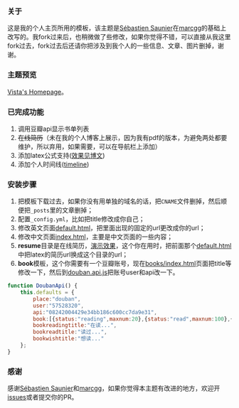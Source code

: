 ### 关于

这是我的个人主页所用的模板，该主题是[Sébastien Saunier](https://raw.github.com/ssaunier/ssaunier.github.io/)在[marcgg](http://marcgg.com/)的基础上改写的。我fork过来后，也稍微做了些修改，如果你觉得不错，可以直接从我这里fork过去，fork过去后还请你把涉及到我个人的一些信息、文章、图片删掉，谢谢。

### 主题预览

[Vista's Homepage](https://nicky918.github.io/)。

### 已完成功能

1. 调用豆瓣api显示书单列表
2. ~~在线简历~~（未在我的个人博客上展示，因为我有pdf的版本，为避免两处都要维护，所以弃用，如果需要，可以在导航栏上添加）
3. 添加latex公式支持([效果见博文](https://nicky918.github.io/blog/decision-tree.html))
4. 添加个人时间线([timeline](https://nicky918.github.io/timeline/))

### 安装步骤

1. 把模板下载过去，如果你没有用单独的域名的话，把`CNAME`文件删掉，然后顺便把`_posts`里的文章删掉； 
2. 配置`_config.yml`，比如把title修改成你自己； 
3. 修改英文页面[default.html](https://github.com/willard-yuan/willard-yuan.github.io/blob/master/_layouts/default.html)，把里面出现的固定的url更改成你的url； 
4. 修改中文页面[index.html](https://github.com/willard-yuan/willard-yuan.github.io/blob/master/cn/index.html)，主要是中文页面的一些内容； 
5. **resume**目录是在线简历，[演示效果](http://yongyuan.name/resume/)，这个你在用时，把前面那个[default.html](https://github.com/willard-yuan/willard-yuan.github.io/blob/master/_layouts/default.html)中把latex的简历url换成这个目录的url；  
6. **book**模板，这个你需要有一个豆瓣账号，现在[books/index.html](https://github.com/willard-yuan/willard-yuan.github.io/blob/master/books/index.html)页面把title等修改一下，然后到[douban.api.js](https://github.com/willard-yuan/willard-yuan.github.io/blob/master/js/douban.api.js)把账号user和api改一下。

```js
function DoubanApi() {
	this.defaults = {
		place:"douban",
		user:"57528320",
		api:"08242004429e34bb186c600cc7da9e31",
		book:[{status:"reading",maxnum:20},{status:"read",maxnum:100},{status:"wish",maxnum:100}],
		bookreadingtitle:"在读...",
		bookreadtitle:"读过...",
		bookwishtitle:"想读..."
	};
}
```

### 感谢

感谢[Sébastien Saunier](https://raw.github.com/ssaunier/ssaunier.github.io/)和[marcgg](http://marcgg.com/)，如果你觉得本主题有改进的地方，欢迎开[issues](https://github.com/willard-yuan/willard-yuan.github.io/issues)或者提交你的PR。
